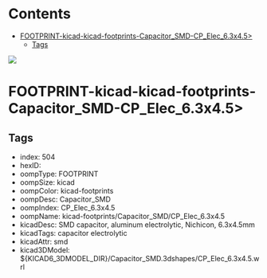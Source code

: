



Contents
========

* [FOOTPRINT-kicad-kicad-footprints-Capacitor_SMD-CP_Elec_6.3x4.5>](#footprint-kicad-kicad-footprints-capacitor_smd-cp_elec_63x45)
	* [Tags](#tags)
  
![][im]
# FOOTPRINT-kicad-kicad-footprints-Capacitor_SMD-CP_Elec_6.3x4.5>

## Tags

- index: 504
- hexID: 
- oompType: FOOTPRINT
- oompSize: kicad
- oompColor: kicad-footprints
- oompDesc: Capacitor_SMD
- oompIndex: CP_Elec_6.3x4.5
- oompName: kicad-footprints/Capacitor_SMD/CP_Elec_6.3x4.5
- kicadDesc: SMD capacitor, aluminum electrolytic, Nichicon, 6.3x4.5mm
- kicadTags: capacitor electrolytic
- kicadAttr: smd
- kicad3DModel: ${KICAD6_3DMODEL_DIR}/Capacitor_SMD.3dshapes/CP_Elec_6.3x4.5.wrl



[im]: image.png
